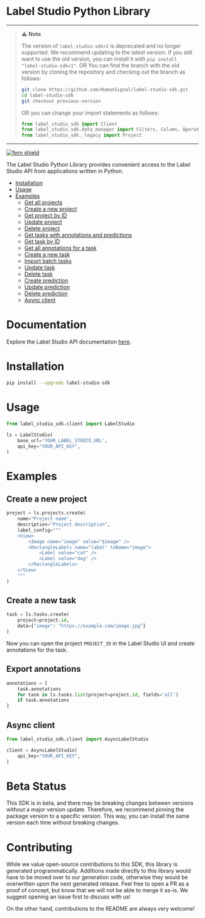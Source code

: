 # Label Studio Python Library

<!-- Note about deprecated version <1 -->
---
> :warning: **Note**<br/>
>
> The version of `label-studio-sdk<1` is deprecated and no longer supported. We recommend updating to the latest version.
> If you still want to use the old version, you can install it with `pip install "label-studio-sdk<1"`.
> OR You can find the branch with the old version by cloning the repository and checking out the branch as follows:
>
> ```sh
> git clone https://github.com/HumanSignal/label-studio-sdk.git
> cd label-studio-sdk
> git checkout previous-version
> ```
> 
> OR you can change your import statements as follows:
> ```python
> from label_studio_sdk import Client
> from label_studio_sdk.data_manager import Filters, Column, Operator, Type
> from label_studio_sdk._legacy import Project
> ```
---

[![fern shield](https://img.shields.io/badge/%F0%9F%8C%BF-SDK%20generated%20by%20Fern-brightgreen)](https://github.com/fern-api/fern)

The Label Studio Python Library provides convenient access to the Label Studio API from applications written in Python.
<!-- End Title  -->

<!-- Outline -->

- [Installation](#installation)
- [Usage](#usage)
- [Examples](#examples)
  - [Get all projects](#get-all-projects)
  - [Create a new project](#create-a-new-project)
  - [Get project by ID](#get-project-by-id)
  - [Update project](#update-project)
  - [Delete project](#delete-project)
  - [Get tasks with annotations and predictions](#get-tasks-with-annotations-and-predictions)
  - [Get task by ID](#get-task-by-id)
  - [Get all annotations for a task](#get-all-annotations-for-a-task)
  - [Create a new task](#create-a-new-task)
  - [Import batch tasks](#import-batch-tasks)
  - [Update task](#update-task)
  - [Delete task](#delete-task)
  - [Create prediction](#create-prediction)
  - [Update prediction](#update-prediction)
  - [Delete prediction](#delete-prediction)
  - [Async client](#async-client)


# Documentation
Explore the Label Studio API documentation [here](https://api.labelstud.io/).


# Installation

```sh
pip install --upgrade label-studio-sdk
```

# Usage

```python
from label_studio_sdk.client import LabelStudio

ls = LabelStudio(
    base_url='YOUR_LABEL_STUDIO_URL',  
    api_key="YOUR_API_KEY",
)
```

# Examples

## Create a new project

```python
project = ls.projects.create(
    name="Project name",
    description="Project description",
    label_config="""
    <View>
        <Image name="image" value="$image" />
        <RectangleLabels name="label" toName="image">
            <Label value="cat" />
            <Label value="dog" />
        </RectangleLabels>
    </View>
    """
)
```

## Create a new task
    
```python
task = ls.tasks.create(
    project=project.id,
    data={"image": "https://example.com/image.jpg"}
)
```
Now you can open the project `PROJECT_ID` in the Label Studio UI and create annotations for the task.

## Export annotations

```python
annotations = [
    task.annotations
    for task in ls.tasks.list(project=project.id, fields='all')
    if task.annotations
]
```


## Async client

```python
from label_studio_sdk.client import AsyncLabelStudio

client = AsyncLabelStudio(
    api_key="YOUR_API_KEY",
)
```

<!-- Begin Status, generated by Fern  -->
# Beta Status

This SDK is in beta, and there may be breaking changes between versions without a major 
version update. Therefore, we recommend pinning the package version to a specific version. 
This way, you can install the same version each time without breaking changes.
<!-- End Status  -->

<!-- Begin Contributing, generated by Fern  -->
# Contributing

While we value open-source contributions to this SDK, this library is generated programmatically. 
Additions made directly to this library would have to be moved over to our generation code, 
otherwise they would be overwritten upon the next generated release. Feel free to open a PR as
 a proof of concept, but know that we will not be able to merge it as-is. We suggest opening 
an issue first to discuss with us!

On the other hand, contributions to the README are always very welcome!
<!-- End Contributing  -->

